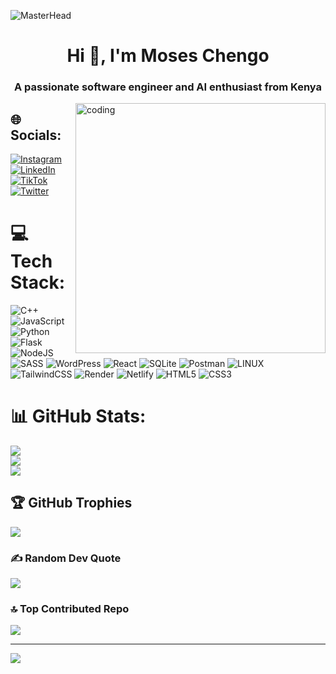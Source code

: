 ![MasterHead](https://img.lovepik.com/background/20211021/large/lovepik-blue-line-technology-banner-background-image_400110774.jpg)
<h1 align="center">Hi 👋, I'm Moses Chengo</h1>
<h3 align="center">A passionate software engineer and AI enthusiast from Kenya</h3>
<img align="right" alt="coding" width="400" src="https://i.pinimg.com/originals/84/e8/47/84e84792bd2f7489443c4bdbc20e182c.png" />


## 🌐 Socials:
[![Instagram](https://img.shields.io/badge/Instagram-%23E4405F.svg?logo=Instagram&logoColor=white)](https://instagram.com/chengoctrrl) [![LinkedIn](https://img.shields.io/badge/LinkedIn-%230077B5.svg?logo=linkedin&logoColor=white)](https://linkedin.com/in/moses-chengo) [![TikTok](https://img.shields.io/badge/TikTok-%23000000.svg?logo=TikTok&logoColor=white)](https://tiktok.com/@2chengz._) [![Twitter](https://img.shields.io/badge/Twitter-%231DA1F2.svg?logo=Twitter&logoColor=white)](https://twitter.com/MosesChengo) 

# 💻 Tech Stack:
![C++](https://img.shields.io/badge/c++-%2300599C.svg?style=for-the-badge&logo=c%2B%2B&logoColor=white) ![JavaScript](https://img.shields.io/badge/javascript-%23323330.svg?style=for-the-badge&logo=javascript&logoColor=%23F7DF1E) ![Python](https://img.shields.io/badge/python-3670A0?style=for-the-badge&logo=python&logoColor=ffdd54) ![Flask](https://img.shields.io/badge/flask-%23000.svg?style=for-the-badge&logo=flask&logoColor=white) ![NodeJS](https://img.shields.io/badge/node.js-6DA55F?style=for-the-badge&logo=node.js&logoColor=white) ![SASS](https://img.shields.io/badge/SASS-hotpink.svg?style=for-the-badge&logo=SASS&logoColor=white) ![WordPress](https://img.shields.io/badge/WordPress-%23117AC9.svg?style=for-the-badge&logo=WordPress&logoColor=white) ![React](https://img.shields.io/badge/react-%2320232a.svg?style=for-the-badge&logo=react&logoColor=%2361DAFB) ![SQLite](https://img.shields.io/badge/sqlite-%2307405e.svg?style=for-the-badge&logo=sqlite&logoColor=white) ![Postman](https://img.shields.io/badge/Postman-FF6C37?style=for-the-badge&logo=postman&logoColor=white) ![LINUX](https://img.shields.io/badge/Linux-FCC624?style=for-the-badge&logo=linux&logoColor=black) ![TailwindCSS](https://img.shields.io/badge/tailwindcss-%2338B2AC.svg?style=for-the-badge&logo=tailwind-css&logoColor=white) ![Render](https://img.shields.io/badge/Render-%46E3B7.svg?style=for-the-badge&logo=render&logoColor=white) ![Netlify](https://img.shields.io/badge/netlify-%23000000.svg?style=for-the-badge&logo=netlify&logoColor=#00C7B7) ![HTML5](https://img.shields.io/badge/html5-%23E34F26.svg?style=for-the-badge&logo=html5&logoColor=white) ![CSS3](https://img.shields.io/badge/css3-%231572B6.svg?style=for-the-badge&logo=css3&logoColor=white)
# 📊 GitHub Stats:
![](https://github-readme-stats.vercel.app/api?username=moseschengo29&theme=dark&hide_border=false&include_all_commits=false&count_private=false)<br/>
![](https://github-readme-streak-stats.herokuapp.com/?user=moseschengo29&theme=dark&hide_border=false)<br/>
![](https://github-readme-stats.vercel.app/api/top-langs/?username=moseschengo29&theme=dark&hide_border=false&include_all_commits=false&count_private=false&layout=compact)

## 🏆 GitHub Trophies
![](https://github-profile-trophy.vercel.app/?username=moseschengo29&theme=radical&no-frame=false&no-bg=true&margin-w=4)

### ✍️ Random Dev Quote
![](https://quotes-github-readme.vercel.app/api?type=horizontal&theme=radical)

### 🔝 Top Contributed Repo
![](https://github-contributor-stats.vercel.app/api?username=moseschengo29&limit=5&theme=dark&combine_all_yearly_contributions=true)

---
[![](https://visitcount.itsvg.in/api?id=moseschengo29&icon=0&color=0)](https://visitcount.itsvg.in)

<!-- Proudly created with GPRM ( https://gprm.itsvg.in ) -->
